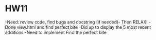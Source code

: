 # HW11
-Need: review code, find bugs and docstring (if needed)- Then RELAX!
-Done view.html and find perfect bite
-Did up to display the 5 most recent additions
-Need to implement Find the perfect bite
